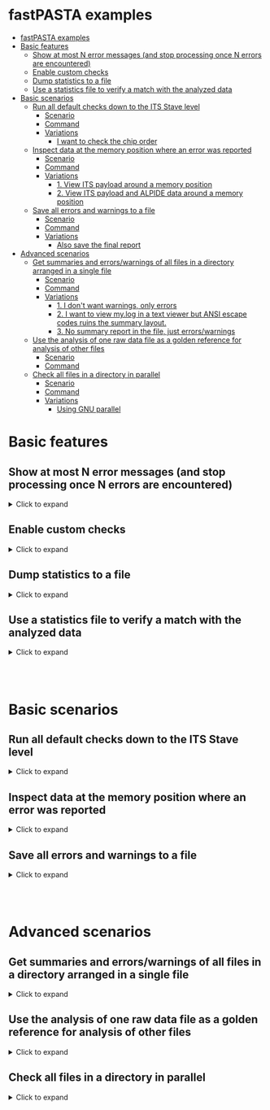 # fastPASTA examples

- [fastPASTA examples](#fastpasta-examples)
- [Basic features](#basic-features)
  - [Show at most N error messages (and stop processing once N errors are encountered)](#show-at-most-n-error-messages-and-stop-processing-once-n-errors-are-encountered)
  - [Enable custom checks](#enable-custom-checks)
  - [Dump statistics to a file](#dump-statistics-to-a-file)
  - [Use a statistics file to verify a match with the analyzed data](#use-a-statistics-file-to-verify-a-match-with-the-analyzed-data)
- [Basic scenarios](#basic-scenarios)
  - [Run all default checks down to the ITS Stave level](#run-all-default-checks-down-to-the-its-stave-level)
    - [Scenario](#scenario)
    - [Command](#command)
    - [Variations](#variations)
      - [I want to check the chip order](#i-want-to-check-the-chip-order)
  - [Inspect data at the memory position where an error was reported](#inspect-data-at-the-memory-position-where-an-error-was-reported)
    - [Scenario](#scenario-1)
    - [Command](#command-1)
    - [Variations](#variations-1)
      - [1. View ITS payload around a memory position](#1-view-its-payload-around-a-memory-position)
      - [2. View ITS payload and ALPIDE data around a memory position](#2-view-its-payload-and-alpide-data-around-a-memory-position)
  - [Save all errors and warnings to a file](#save-all-errors-and-warnings-to-a-file)
    - [Scenario](#scenario-2)
    - [Command](#command-2)
    - [Variations](#variations-2)
      - [Also save the final report](#also-save-the-final-report)
- [Advanced scenarios](#advanced-scenarios)
  - [Get summaries and errors/warnings of all files in a directory arranged in a single file](#get-summaries-and-errorswarnings-of-all-files-in-a-directory-arranged-in-a-single-file)
    - [Scenario](#scenario-3)
    - [Command](#command-3)
    - [Variations](#variations-3)
      - [1. I don't want warnings, only errors](#1-i-dont-want-warnings-only-errors)
      - [2. I want to view my.log in a text viewer but ANSI escape codes ruins the summary layout.](#2-i-want-to-view-mylog-in-a-text-viewer-but-ansi-escape-codes-ruins-the-summary-layout)
      - [3. No summary report in the file, just errors/warnings](#3-no-summary-report-in-the-file-just-errorswarnings)
  - [Use the analysis of one raw data file as a golden reference for analysis of other files](#use-the-analysis-of-one-raw-data-file-as-a-golden-reference-for-analysis-of-other-files)
    - [Scenario](#scenario-4)
    - [Command](#command-4)
  - [Check all files in a directory in parallel](#check-all-files-in-a-directory-in-parallel)
    - [Scenario](#scenario-5)
    - [Command](#command-5)
    - [Variations](#variations-4)
      - [Using GNU parallel](#using-gnu-parallel)

# Basic features

## Show at most N error messages (and stop processing once N errors are encountered)
<details>
<summary>
Click to expand
</summary>

Use the `--max-tolerate-errors` option
>alias: `-e`, `--max-errors`, `--tolerate-errors`, `--stop-at-error-count`

```shell
fastpasta MYDATA.raw check all --max-tolerate-errors 42
```

</details>

## Enable custom checks
<details>
<summary>
Click to expand
</summary>
All the checks performed with the various commands are the default checks that should always be true for the given system.

To enable checks that depend on the system configuration, you can supply a custom checks configuration file in the [TOML](https://toml.io/en/) format.
First generate the template
```shell
fastpasta --generate-checks-toml
```
Your current working directory now contains a `custom_checks.toml` file that lists all the custom checks you can enable. The custom checks follow the pattern:
- `# description`
- `# example`
- `#commented out value`
<details>
<summary>
Click to see example `custom_checks.toml`
</summary>

```toml
# Number of CRU Data Packets expected in the data
# Example: 20, 500532
#cdps = None [ u32 ] # (Uncomment and set to enable)

# Number of Physics (PhT) Triggers expected in the data
# Example: 0, 10
#triggers_pht = None [ u32 ] # (Uncomment and set to enable)

# Legal Chip ordering for Outer Barrel (ML/OL). Needs to be a list of lists of chip IDs
# Example: [[0, 1, 2, 3, 4, 5, 6], [8, 9, 10, 11, 12, 13, 14], [1, 2, 3, 4, 5, 6, 7]]
#chip_orders_ob = None [ Vec < Vec < u8 > > ] # (Uncomment and set to enable)

# Number of chips expected in the data from Outer Barrel (ML/OL)
# Example: 7
#chip_count_ob = None [ u8 ] # (Uncomment and set to enable)

# The RDH version expected in the data
# Example: 7
#rdh_version = None [ u8 ] # (Uncomment and set to enable)
```
</details>
<br>

Then edit the `custom_checks.toml` to enable the checks you want and run fastpasta with the `--checks-toml` option e.g.
```shell
fastpasta datafile.raw check all its-stave --checks-toml my_custom_checks.toml
```
<details>
<summary>
Click to see example `custom_checks.toml` with enabled checks
</summary>

```toml
# Number of CRU Data Packets expected in the data
# Example: 20, 500532
cdps = 20 # Check that the data contains exactly 20 CDPs

# Number of Physics (PhT) Triggers expected in the data
# Example: 0, 10
triggers_pht = 0 # Error if the data even contains one Physics Trigger anywhere

# Legal Chip ordering for Outer Barrel (ML/OL). Needs to be a list of lists of chip IDs
# Example: [[0, 1, 2, 3, 4, 5, 6], [8, 9, 10, 11, 12, 13, 14], [1, 2, 3, 4, 5, 6, 7]]
chip_orders_ob = [[0, 1, 3, 7]] # Only the ordering 0, 1, 3, 7 is legal now, all other orderings will generate an error

# Number of chips expected in the data from Outer Barrel (ML/OL)
# Example: 7
chip_count_ob = 7 # Enabled

# The RDH version expected in the data
# Example: 7
rdh_version = 7 # Enabled
```
</details>
</details>

## Dump statistics to a file
<details>
<summary>
Click to expand
</summary>

By using `--output-stats <file_name>` in combination with `--stats-format <JSON/TOML>` all collected stats will be written to `file_name` at the end of analysis. e.g.
```shell
fastpasta MYDATAFILE.raw check sanity --output-stats mystats.json --stats-format json
```
TOML is also supported, and is usually much more readable than JSON.

</details>

## Use a statistics file to verify a match with the analyzed data
<details>
<summary>
Click to expand
</summary>

If you generated a stat dump (see [Dump statistics to a file](#dump-statistics-to-a-file)) the stat dump can be used as an input to check against all the analyzed data. e.g.
```shell
fastpasta MYDATAFILE.raw check sanity --input-stats-file mystats.json
```
>Note: the input stats file extension has to match the format in the file

An error is displayed for each mismatching value in the input stats file and the stats collected during analysis.

</details>

<br><br>

# Basic scenarios

## Run all default checks down to the ITS Stave level
<details>
<summary>
Click to expand
</summary>

### Scenario
- I have `MYBIN.raw` data file

### Command
```shell
fastpasta MYBIN.raw check all its-stave
```
<details>
<summary>Show 1 variation of this scenario</summary>

### Variations

#### I want to check the chip order
This can be achieved by using the `--checks-toml` option. See the [Enable custom checks](#enable-custom-checks) section for how to generate and set it. Then set the `chip_orders_ob` field and supply the `checks_toml` file e.g.
```shell
fastpasta MYBIN.raw check all its-stave --checks-toml mychecks.toml
```


</details>
</details>

## Inspect data at the memory position where an error was reported
<details>
<summary>
Click to expand
</summary>

### Scenario
- I have analyzed `MYBIN.raw` with `check all its-stave` and found errors in an **RDH** at memory position `0x12BEEF`
- I want to inspect the **RDH**s around that error position

### Command
```shell
# Generate the RDH view and pipe it to less
fastpasta view rdh | less
# Skip to the target RDH's memory position  by typing '/12BEEF`
# (forward slash -> memory position -> enter)
```

<details>

<summary>Show 2 variations of this scenario</summary>

### Variations
#### 1. View ITS payload around a memory position
```shell
# Generate the ITS payload view and pipe it to less
fastpasta view its-readout-frames | less
# Skip to the target RDH's memory position  by typing '/12BEEF`
```

#### 2. View ITS payload and ALPIDE data around a memory position
```shell
# Generate the ITS payload with lane data view and pipe it to less
fastpasta view its-readout-frames-data | less
# Skip to the target RDH's memory position  by typing '/12BEEF`
```
</details>
</details>

## Save all errors and warnings to a file
<details>
<summary>
Click to expand
</summary>

### Scenario
- I have `MYDATA.raw`
- I want to check it at the ITS payload level and save all errors in `mylog.txt`

### Command
```shell
fastpasta MYDATA.raw check all its --verbosity 0 2>mylog.txt
```
<details>

<summary>Show 1 variation of this scenario</summary>

### Variations

#### Also save the final report
```shell
fastpasta MYDATA.raw check all its --verbosity 0 2>mylog.txt >>mylog.txt
```
If you want the report to appear at the top of the file instead of the bottom, use this command:
```shell
fastpasta MYDATA.raw check all its --verbosity 0 2>mylog.txt >mylog.txt
```
</details>
</details>

<br><br>

# Advanced scenarios

## Get summaries and errors/warnings of all files in a directory arranged in a single file
<details>
<summary>
Click to expand
</summary>

You might be looking for [check parallel](#check-all-files-in-a-directory-in-parallel)

### Scenario
- I have `MY_DIRECTORY` with raw ITS readout data files with the `.raw` extension.
- I want to check all ITS data but not ALPIDE data.
- Each summary should be delimited by two newlines `--- {filename} ---` and then another newline,
- Everything should be written to `my.log`.
### Command
```shell
find MY_DIRECTORY -type f -name "*.raw" -exec sh -c 'echo -e "\n\n--- {} ---\n" >> my.log; fastpasta check all its --verbosity 1 {} >> my.log 2>&1' {} \;
```
<details>

<summary>Show 3 variations of this scenario</summary>

### Variations

#### 1. I don't want warnings, only errors

Change `--verbosity 1` to `--verbosity 0`

#### 2. I want to view my.log in a text viewer but ANSI escape codes ruins the summary layout.

Use an ANSI to HTML converter like [aha](https://github.com/theZiz/aha) (available through `apt` and `dnf`) or [ansi2html](https://pypi.org/project/ansi2html/) (`pip`).
Then alter the command to pipe to the converter e.g. with `ansi2html`:
```shell
find MY_DIRECTORY -type f -name "*.raw" -exec sh -c 'echo -e "\n\n--- {} ---\n" >> my.log; fastpasta check all its-stave --verbosity 1 {} 2>&1 | ansi2html >> my.log.html ' {} \;
```
It can now be viewed in any browser.
> `aha --black` gives the same result as `ansi2html`.

#### 3. No summary report in the file, just errors/warnings
Redirect `stderr` to my.log by removing `2>&1` and put `2` in front of the file appending `>>` i.e.
```shell
find MY_DIRECTORY -type f -name "*.raw" -exec sh -c 'echo -e "\n\n--- {} ---\n" >> my.log; fastpasta check all its-stave --verbosity 1 {} 2>> my.log' {} \;
```
This will instead print the summaries to the terminal (stdout).

If you completely want to ignore the report summaries, different platforms have a way to mute stdout such as `/dev/null` on Unix-like. Below command is platform independent and just redirects stdout to `ignore.txt` (truncating).
```shell
find MY_DIRECTORY -type f -name "*.raw" -exec sh -c 'echo -e "\n\n--- {} ---\n" >> my.log; fastpasta check all its-stave --verbosity 1 {} 2>> my.log' {} > ignore.txt \;
```
</details>
</details>

## Use the analysis of one raw data file as a golden reference for analysis of other files
<details>
<summary>
Click to expand
</summary>

### Scenario
- I have `MYGOLDENFILE.raw` and I want to verify that `MYOTHERFILE.raw` is similar down to the stave level

### Command
```shell
# Generate the golden reference
fastpasta MYGOLDENFILE.raw check all its-stave --output-stats myGoldenStats.json --stats-format json
```
```shell
# Use it to check against the other file
fastpasta MYOTHERFILE.raw check all its-stave --input-stats-file myGoldenStats.json
```
For each mismatching statistics, an error will be displayed. TOML format is also supported which is usually much more readable than JSON.
</details>


## Check all files in a directory in parallel
<details>
<summary>
Click to expand
</summary>

### Scenario
- I have `MY_DIRECTORY` with raw ITS readout data files with the `.raw` extension.
- I want to check all ITS data on the stave level (includes ALPIDE checks).
- Any errors for a given file should be stored in a file named `FILE_WITH_ERRORS.errors`
- No `.errors` file should be present if a file passed checks with no errors.

### Command
```shell
for file in MY_DIRECTORY/*.raw; do fastpasta "$file" check all its-stave --verbosity 0 2>"$file".errors && [ -s "$file".errors ] || rm -f "$file".errors & done; wait
```

<details>
<summary>Show 1 variation of this scenario</summary>

### Variations

#### Using GNU parallel
Make sure you have installed GNU parallel with `sudo [apt/apt-get/dnf/yum] install parallel`

```shell
find MY_DIRECTORY -type f -name "*.raw" -print | parallel 'fastpasta {} check all its-stave --verbosity 0 2>{.}.errors && [ -s {.}.errors ] || rm -f {.}.errors'
```
</details>
</details>
